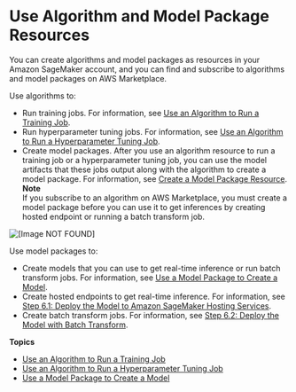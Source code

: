 # Use Algorithm and Model Package Resources<a name="sagemaker-mkt-buy"></a>

You can create algorithms and model packages as resources in your Amazon SageMaker account, and you can find and subscribe to algorithms and model packages on AWS Marketplace\.

Use algorithms to:
+ Run training jobs\. For information, see [Use an Algorithm to Run a Training Job](sagemaker-mkt-algo-train.md)\.
+ Run hyperparameter tuning jobs\. For information, see [Use an Algorithm to Run a Hyperparameter Tuning Job](sagemaker-mkt-algo-tune.md)\.
+ Create model packages\. After you use an algorithm resource to run a training job or a hyperparameter tuning job, you can use the model artifacts that these jobs output along with the algorithm to create a model package\. For information, see [Create a Model Package Resource](sagemaker-mkt-create-model-package.md)\.
**Note**  
If you subscribe to an algorithm on AWS Marketplace, you must create a model package before you can use it to get inferences by creating hosted endpoint or running a batch transform job\.

![\[Image NOT FOUND\]](http://docs.aws.amazon.com/sagemaker/latest/dg/images/mkt-buyer-workflow.png)

Use model packages to:
+ Create models that you can use to get real\-time inference or run batch transform jobs\. For information, see [Use a Model Package to Create a Model](sagemaker-mkt-model-pkg-model.md)\.
+ Create hosted endpoints to get real\-time inference\. For information, see [Step 6\.1: Deploy the Model to Amazon SageMaker Hosting Services](ex1-deploy-model.md)\.
+ Create batch transform jobs\. For information, see [Step 6\.2: Deploy the Model with Batch Transform](ex1-batch-transform.md)\.

**Topics**
+ [Use an Algorithm to Run a Training Job](sagemaker-mkt-algo-train.md)
+ [Use an Algorithm to Run a Hyperparameter Tuning Job](sagemaker-mkt-algo-tune.md)
+ [Use a Model Package to Create a Model](sagemaker-mkt-model-pkg-model.md)